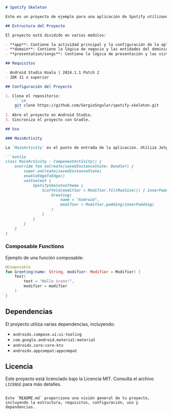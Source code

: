 ```markdown
# Spotify Skeleton

Este es un proyecto de ejemplo para una aplicación de Spotify utilizando Kotlin y Jetpack Compose.

## Estructura del Proyecto

El proyecto está dividido en varios módulos:

- **app**: Contiene la actividad principal y la configuración de la aplicación.
- **domain**: Contiene la lógica de negocio y las entidades del dominio.
- **presentation/songs**: Contiene la lógica de presentación y las vistas relacionadas con las canciones.

## Requisitos

- Android Studio Koala | 2024.1.1 Patch 2
- JDK 11 o superior

## Configuración del Proyecto

1. Clona el repositorio:
    ```sh
    git clone https://github.com/SergioSngular/spotify-skeleton.git
    ```
2. Abre el proyecto en Android Studio.
3. Sincroniza el proyecto con Gradle.

## Uso

### MainActivity

La `MainActivity` es el punto de entrada de la aplicación. Utiliza Jetpack Compose para definir la interfaz de usuario.

```kotlin
class MainActivity : ComponentActivity() {
    override fun onCreate(savedInstanceState: Bundle?) {
        super.onCreate(savedInstanceState)
        enableEdgeToEdge()
        setContent {
            SpotifySkeletonTheme {
                Scaffold(modifier = Modifier.fillMaxSize()) { innerPadding ->
                    Greeting(
                        name = "Android",
                        modifier = Modifier.padding(innerPadding)
                    )
                }
            }
        }
    }
}
```

### Composable Functions

Ejemplo de una función composable:

```kotlin
@Composable
fun Greeting(name: String, modifier: Modifier = Modifier) {
    Text(
        text = "Hello $name!",
        modifier = modifier
    )
}
```

## Dependencias

El proyecto utiliza varias dependencias, incluyendo:

- `androidx.compose.ui:ui-tooling`
- `com.google.android.material:material`
- `androidx.core:core-ktx`
- `androidx.appcompat:appcompat`

## Licencia

Este proyecto está licenciado bajo la Licencia MIT. Consulta el archivo `LICENSE` para más detalles.
```

Este `README.md` proporciona una visión general de tu proyecto, incluyendo la estructura, requisitos, configuración, uso y dependencias.
